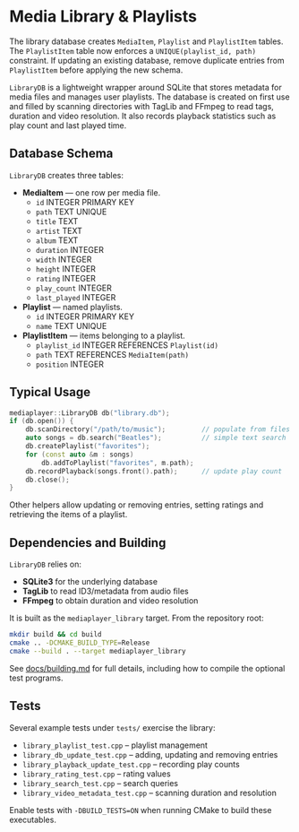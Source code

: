 # Media Library & Playlists

The library database creates `MediaItem`, `Playlist` and `PlaylistItem` tables.
The `PlaylistItem` table now enforces a `UNIQUE(playlist_id, path)` constraint.
If updating an existing database, remove duplicate entries from `PlaylistItem`
before applying the new schema.

`LibraryDB` is a lightweight wrapper around SQLite that stores metadata for media files and manages user playlists. The database is created on first use and filled by scanning directories with TagLib and FFmpeg to read tags, duration and video resolution. It also records playback statistics such as play count and last played time.

## Database Schema

`LibraryDB` creates three tables:

- **MediaItem** — one row per media file.
  - `id` INTEGER PRIMARY KEY
  - `path` TEXT UNIQUE
  - `title` TEXT
  - `artist` TEXT
  - `album` TEXT
  - `duration` INTEGER
  - `width` INTEGER
  - `height` INTEGER
  - `rating` INTEGER
  - `play_count` INTEGER
  - `last_played` INTEGER
- **Playlist** — named playlists.
  - `id` INTEGER PRIMARY KEY
  - `name` TEXT UNIQUE
- **PlaylistItem** — items belonging to a playlist.
  - `playlist_id` INTEGER REFERENCES `Playlist(id)`
  - `path` TEXT REFERENCES `MediaItem(path)`
  - `position` INTEGER

## Typical Usage

```cpp
mediaplayer::LibraryDB db("library.db");
if (db.open()) {
    db.scanDirectory("/path/to/music");         // populate from files
    auto songs = db.search("Beatles");          // simple text search
    db.createPlaylist("favorites");
    for (const auto &m : songs)
        db.addToPlaylist("favorites", m.path);
    db.recordPlayback(songs.front().path);      // update play count
    db.close();
}
```

Other helpers allow updating or removing entries, setting ratings and retrieving the items of a playlist.

## Dependencies and Building

`LibraryDB` relies on:

- **SQLite3** for the underlying database
- **TagLib** to read ID3/metadata from audio files
- **FFmpeg** to obtain duration and video resolution

It is built as the `mediaplayer_library` target. From the repository root:

```bash
mkdir build && cd build
cmake .. -DCMAKE_BUILD_TYPE=Release
cmake --build . --target mediaplayer_library
```

See [docs/building.md](../../docs/building.md) for full details, including how to compile the optional test programs.

## Tests

Several example tests under `tests/` exercise the library:

- `library_playlist_test.cpp` – playlist management
- `library_db_update_test.cpp` – adding, updating and removing entries
- `library_playback_update_test.cpp` – recording play counts
- `library_rating_test.cpp` – rating values
- `library_search_test.cpp` – search queries
- `library_video_metadata_test.cpp` – scanning duration and resolution

Enable tests with `-DBUILD_TESTS=ON` when running CMake to build these executables.

